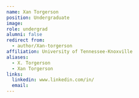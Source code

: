 ```yaml
---
name: Xan Torgerson
position: Undergraduate
image: 
role: undergrad
alumni: false
redirect from:
  - author/Xan-torgerson  
affiliation: University of Tennessee-Knoxville
aliases:
  - X. Torgerson
  - Xan Torgerson
links:
  linkedin: www.linkedin.com/in/
  email: 
---
```


